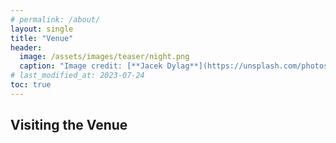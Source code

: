 ```yaml
---
# permalink: /about/
layout: single
title: "Venue"
header:
  image: /assets/images/teaser/night.png
  caption: "Image credit: [**Jacek Dylag**](https://unsplash.com/photos/IiQXLbTTQCw)"
# last_modified_at: 2023-07-24
toc: true
---
```


## Visiting the Venue

<!-- You can find the instruction on the website of [Tokyo Institute of Technology](https://www.titech.ac.jp/english/0/maps)
{: style="text-align: justify;"}

## Access

The symposium takes place at Digital Multipurpose Hall, West bldg. 9, Ookayama Campus, Tokyo Institute of Technology.

### From Oimachi to Ookayama

The Oimachi Line takes you from Oimachi station (OI01) to Ookayama (OI08) in about ten minutes.  On a regular train Ookayama is the seventh stop, and on a rapid train the second.  Travel time difference between the two kinds of trains is small.

### From Gotanda to Ookayama

Take the Ikegami Line (a small train with only three cars) from Gotanda Station (IK01) to Hatanodai station (IK05/OM06), where you transfer to the Oimachi line, and get to Ookayama station (OM08/MG06).  Travel time from Gotanda to Hatanodai is five minutes, and from Hatanodai to Ookayama three minutes.  The main gate of the campus is conveniently located in front of Ookayama station.

### From the main gate to the symposium site (West Bldg. 9)

The main gate of the campus is conveniently located in front of the Ookayama station.  From the main gate of the university, take a right and walk down the winding road beside the seemingly unstable triangular building (the university library), and you will soon see West Building No. 9 on your left.  The Digital Multipurpose Hall is to the right of the entrance. -->
